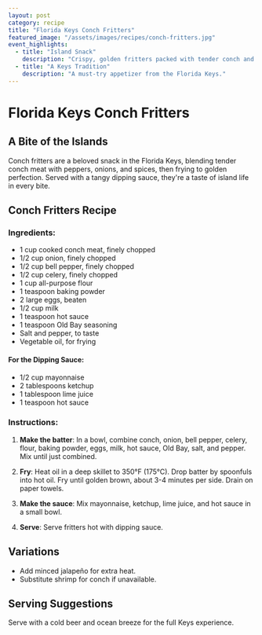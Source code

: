 ```yaml
---
layout: post
category: recipe
title: "Florida Keys Conch Fritters"
featured_image: "/assets/images/recipes/conch-fritters.jpg"
event_highlights:
  - title: "Island Snack"
    description: "Crispy, golden fritters packed with tender conch and island spices."
  - title: "A Keys Tradition"
    description: "A must-try appetizer from the Florida Keys."
---
```


# Florida Keys Conch Fritters

## A Bite of the Islands

Conch fritters are a beloved snack in the Florida Keys, blending tender conch meat with peppers, onions, and spices, then frying to golden perfection. Served with a tangy dipping sauce, they're a taste of island life in every bite.

## Conch Fritters Recipe

### Ingredients:
- 1 cup cooked conch meat, finely chopped
- 1/2 cup onion, finely chopped
- 1/2 cup bell pepper, finely chopped
- 1/2 cup celery, finely chopped
- 1 cup all-purpose flour
- 1 teaspoon baking powder
- 2 large eggs, beaten
- 1/2 cup milk
- 1 teaspoon hot sauce
- 1 teaspoon Old Bay seasoning
- Salt and pepper, to taste
- Vegetable oil, for frying

#### For the Dipping Sauce:
- 1/2 cup mayonnaise
- 2 tablespoons ketchup
- 1 tablespoon lime juice
- 1 teaspoon hot sauce

### Instructions:

1. **Make the batter**: In a bowl, combine conch, onion, bell pepper, celery, flour, baking powder, eggs, milk, hot sauce, Old Bay, salt, and pepper. Mix until just combined.

2. **Fry**: Heat oil in a deep skillet to 350°F (175°C). Drop batter by spoonfuls into hot oil. Fry until golden brown, about 3-4 minutes per side. Drain on paper towels.

3. **Make the sauce**: Mix mayonnaise, ketchup, lime juice, and hot sauce in a small bowl.

4. **Serve**: Serve fritters hot with dipping sauce.

## Variations

- Add minced jalapeño for extra heat.
- Substitute shrimp for conch if unavailable.

## Serving Suggestions

Serve with a cold beer and ocean breeze for the full Keys experience.
